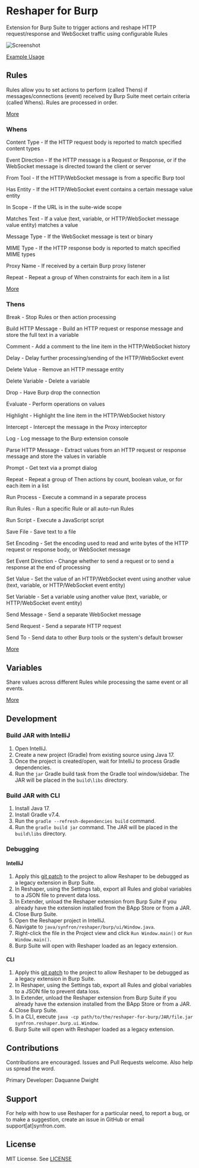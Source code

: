 # Reshaper for Burp

Extension for Burp Suite to trigger actions and reshape HTTP request/response and WebSocket traffic using configurable Rules

![Screenshot](https://user-images.githubusercontent.com/48854453/206939994-3cf7beb7-61bb-4f12-8b7b-10239e4d0281.png)

[Example Usage](https://synfron.github.io/ReshaperForBurp/Examples.html)

## Rules

Rules allow you to set actions to perform (called Thens) if messages/connections (event) received by Burp Suite meet certain criteria (called Whens). Rules are processed in order.

[More](https://synfron.github.io/ReshaperForBurp/Rules.html)

### Whens

Content Type - If the HTTP request body is reported to match specified content types

Event Direction - If the HTTP message is a Request or Response, or if the WebSocket message is directed toward the client or server

From Tool - If the HTTP/WebSocket message is from a specific Burp tool

Has Entity - If the HTTP/WebSocket event contains a certain message value entity

In Scope - If the URL is in the suite-wide scope

Matches Text - If a value (text, variable, or HTTP/WebSocket message value entity) matches a value

Message Type - If the WebSocket message is text or binary

MIME Type - If the HTTP response body is reported to match specified MIME types

Proxy Name - If received by a certain Burp proxy listener

Repeat - Repeat a group of When constraints for each item in a list

[More](https://synfron.github.io/ReshaperForBurp/Rules.html#whens)

### Thens

Break - Stop Rules or then action processing

Build HTTP Message - Build an HTTP request or response message and store the full text in a variable

Comment - Add a comment to the line item in the HTTP/WebSocket history

Delay - Delay further processing/sending of the HTTP/WebSocket event

Delete Value - Remove an HTTP message entity

Delete Variable - Delete a variable

Drop - Have Burp drop the connection

Evaluate - Perform operations on values

Highlight - Highlight the line item in the HTTP/WebSocket history

Intercept - Intercept the message in the Proxy interceptor

Log - Log message to the Burp extension console

Parse HTTP Message - Extract values from an HTTP request or response message and store the values in variable

Prompt - Get text via a prompt dialog

Repeat - Repeat a group of Then actions by count, boolean value, or for each item in a list

Run Process - Execute a command in a separate process

Run Rules - Run a specific Rule or all auto-run Rules

Run Script - Execute a JavaScript script

Save File - Save text to a file

Set Encoding - Set the encoding used to read and write bytes of the HTTP request or response body, or WebSocket message 

Set Event Direction - Change whether to send a request or to send a response at the end of processing

Set Value - Set the value of an HTTP/WebSocket event using another value (text, variable, or HTTP/WebSocket event entity)

Set Variable - Set a variable using another value (text, variable, or HTTP/WebSocket event entity)

Send Message - Send a separate WebSocket message

Send Request - Send a separate HTTP request

Send To - Send data to other Burp tools or the system's default browser

[More](https://synfron.github.io/ReshaperForBurp/Rules.html#thens)

## Variables

Share values across different Rules while processing the same event or all events.

[More](https://synfron.github.io/ReshaperForBurp/Variables.html)

## Development

### Build JAR with IntelliJ

1. Open IntelliJ.
2. Create a new project (Gradle) from existing source using Java 17.
3. Once the project is created/open, wait for IntelliJ to process Gradle dependencies.
4. Run the `jar` Gradle build task from the Gradle tool window/sidebar. The JAR will be placed in the `build\libs` directory.

### Build JAR with CLI

1. Install Java 17.
2. Install Gradle v7.4.
3. Run the `gradle --refresh-dependencies build` command.
4. Run the `gradle build jar` command. The JAR will be placed in the `build\libs` directory.

### Debugging

#### IntelliJ

1. Apply this [git patch](https://gist.github.com/ddwightx/6965732339bdf4cd022d550f40a9e99f) to the project to allow Reshaper to be debugged as a legacy extension in Burp Suite.
2. In Reshaper, using the Settings tab, export all Rules and global variables to a JSON file to prevent data loss.
3. In Extender, unload the Reshaper extension from Burp Suite if you already have the extension installed from the BApp Store or from a JAR.
4. Close Burp Suite.
5. Open the Reshaper project in IntelliJ.
6. Navigate to `java/synfron/reshaper/burp/ui/Window.java`.
7. Right-click the file in the Project view and click `Run Window.main()` or `Run Window.main()`.
8. Burp Suite will open with Reshaper loaded as an legacy extension.

#### CLI

1. Apply this [git patch](https://gist.github.com/ddwightx/6965732339bdf4cd022d550f40a9e99f) to the project to allow Reshaper to be debugged as a legacy extension in Burp Suite.
2. In Reshaper, using the Settings tab, export all Rules and global variables to a JSON file to prevent data loss.
3. In Extender, unload the Reshaper extension from Burp Suite if you already have the extension installed from the BApp Store or from a JAR.
4. Close Burp Suite.
5. In a CLI, execute `java -cp path/to/the/reshaper-for-burp/JAR/file.jar synfron.reshaper.burp.ui.Window`.
6. Burp Suite will open with Reshaper loaded as a legacy extension.

## Contributions

Contributions are encouraged. Issues and Pull Requests welcome. Also help us spread the word.

Primary Developer: Daquanne Dwight

## Support

For help with how to use Reshaper for a particular need, to report a bug, or to make a suggestion, create an issue in GitHub or email support[at]synfron.com.

## License

MIT License. See [LICENSE](https://github.com/synfron/ReshaperForBurp/blob/master/LICENSE)
